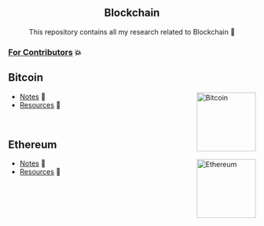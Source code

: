<h2 align="center"> Blockchain </h2>

<p align="center"> This repository contains all my research related to Blockchain 🔭 </p>

### [For Contributors](https://github.com/sumitNITS/Blockchain/blob/main/CONTRIBUTING.md) 💥

## Bitcoin

<img align="right" src="https://user-images.githubusercontent.com/37767537/222690084-8b55a5a5-3a9f-4fb2-9280-4d8f50f8b70d.png" height="120" alt="Bitcoin"> 

- [Notes](Bitcoin/README.md) 📒
- [Resources](Bitcoin/Resources/README.md) 🚀

<br>

## Ethereum

<img align="right" src="https://user-images.githubusercontent.com/37767537/222696023-5091a0af-63be-413f-923d-c66c5b5fa056.png" height="120" alt="Ethereum"> 

- [Notes](Ethereum/README.md) 📒
- [Resources](Ethereum/Resources/README.md) 🚀

<br>

